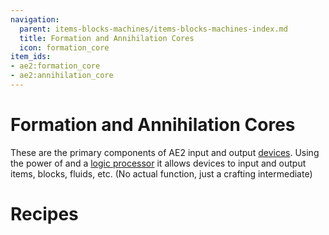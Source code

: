 ```yaml
---
navigation:
  parent: items-blocks-machines/items-blocks-machines-index.md
  title: Formation and Annihilation Cores
  icon: formation_core
item_ids:
- ae2:formation_core
- ae2:annihilation_core
---
```


# Formation and Annihilation Cores

<Row>
  <ItemImage id="formation_core" scale="4" />

  <ItemImage id="annihilation_core" scale="4" />
</Row>

These are the primary components of AE2 input and output [devices](../ae2-mechanics/devices.md). Using the power of <ItemLink id="fluix_crystal" /> and
a [logic processor](processors.md) it allows devices to input and output items, blocks, fluids, etc. (No actual function, just
a crafting intermediate)

# Recipes

<RecipeFor id="formation_core" />

<RecipeFor id="annihilation_core" />
